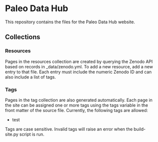 # Paleo Data Hub

This repository contains the files for the Paleo Data Hub website.

## Collections

### Resources

Pages in the resources collection are created by querying the Zenodo API based on
records in _data/zenodo.yml. To add a new resource, add a new entry to that file.
Each entry must include the numeric Zenodo ID and can also include a list of tags.

### Tags

Pages in the tag collection are also generated automatically. Each page in the site 
can be assigned one or more tags using the tags variable in the front matter of the
source file. Currently, the following tags are allowed:

- test

Tags are case sensitive. Invalid tags will raise an error when the build-site.py
script is run.